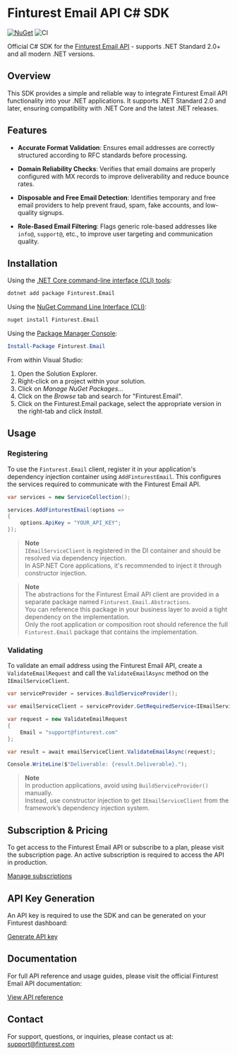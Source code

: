 # Finturest Email API C# SDK

[![NuGet](https://img.shields.io/nuget/v/Finturest.Email.svg)](https://www.nuget.org/packages/Finturest.Email)
![CI](https://github.com/finturest/finturest-email-dotnet/actions/workflows/ci.yml/badge.svg)

Official C# SDK for the [Finturest Email API](https://finturest.com/products/email-api) - supports .NET Standard 2.0+ and all modern .NET versions.

## Overview

This SDK provides a simple and reliable way to integrate Finturest Email API functionality into your .NET applications. It supports .NET Standard 2.0 and later, ensuring compatibility with .NET Core and the latest .NET releases.

## Features

- **Accurate Format Validation**: Ensures email addresses are correctly structured according to RFC standards before processing.

- **Domain Reliability Checks**: Verifies that email domains are properly configured with MX records to improve deliverability and reduce bounce rates.

- **Disposable and Free Email Detection**: Identifies temporary and free email providers to help prevent fraud, spam, fake accounts, and low-quality signups.

- **Role-Based Email Filtering**: Flags generic role-based addresses like `info@`, `support@`, etc., to improve user targeting and communication quality.

## Installation

Using the [.NET Core command-line interface (CLI) tools](https://learn.microsoft.com/en-us/dotnet/core/tools/):

```sh
dotnet add package Finturest.Email
```

Using the [NuGet Command Line Interface (CLI)](https://docs.microsoft.com/en-us/nuget/tools/nuget-exe-cli-reference):

```sh
nuget install Finturest.Email
```

Using the [Package Manager Console](https://docs.microsoft.com/en-us/nuget/tools/package-manager-console):

```powershell
Install-Package Finturest.Email
```

From within Visual Studio:

1. Open the Solution Explorer.
2. Right-click on a project within your solution.
3. Click on _Manage NuGet Packages..._
4. Click on the _Browse_ tab and search for "Finturest.Email".
5. Click on the Finturest.Email package, select the appropriate version in the
   right-tab and click _Install_.

## Usage

### Registering

To use the `Finturest.Email` client, register it in your application's dependency injection container using `AddFinturestEmail`. This configures the services required to communicate with the Finturest Email API.

```C#
var services = new ServiceCollection();

services.AddFinturestEmail(options =>
{
    options.ApiKey = "YOUR_API_KEY";
});
```

> **Note**  
> `IEmailServiceClient` is registered in the DI container and should be resolved via dependency injection.  
> In ASP.NET Core applications, it's recommended to inject it through constructor injection.

> **Note**  
> The abstractions for the Finturest Email API client are provided in a separate package named `Finturest.Email.Abstractions`.  
> You can reference this package in your business layer to avoid a tight dependency on the implementation.  
> Only the root application or composition root should reference the full `Finturest.Email` package that contains the implementation.

### Validating

To validate an email address using the Finturest Email API, create a `ValidateEmailRequest` and call the `ValidateEmailAsync` method on the `IEmailServiceClient`.

```C#
var serviceProvider = services.BuildServiceProvider();

var emailServiceClient = serviceProvider.GetRequiredService<IEmailServiceClient>();

var request = new ValidateEmailRequest
{
    Email = "support@finturest.com"
};

var result = await emailServiceClient.ValidateEmailAsync(request);

Console.WriteLine($"Deliverable: {result.Deliverable}.");
```

> **Note**  
> In production applications, avoid using `BuildServiceProvider()` manually.  
> Instead, use constructor injection to get `IEmailServiceClient` from the framework’s dependency injection system.

## Subscription & Pricing

To get access to the Finturest Email API or subscribe to a plan, please visit the subscription page. An active subscription is required to access the API in production.

[Manage subscriptions](https://finturest.com/dashboard/subscriptions)

## API Key Generation

An API key is required to use the SDK and can be generated on your Finturest dashboard:

[Generate API key](https://finturest.com/dashboard/access-tokens)

## Documentation

For full API reference and usage guides, please visit the official Finturest Email API documentation:

[View API reference](https://api.finturest.com/docs/#tag/email)

## Contact

For support, questions, or inquiries, please contact us at: [support@finturest.com](mailto:support@finturest.com)
